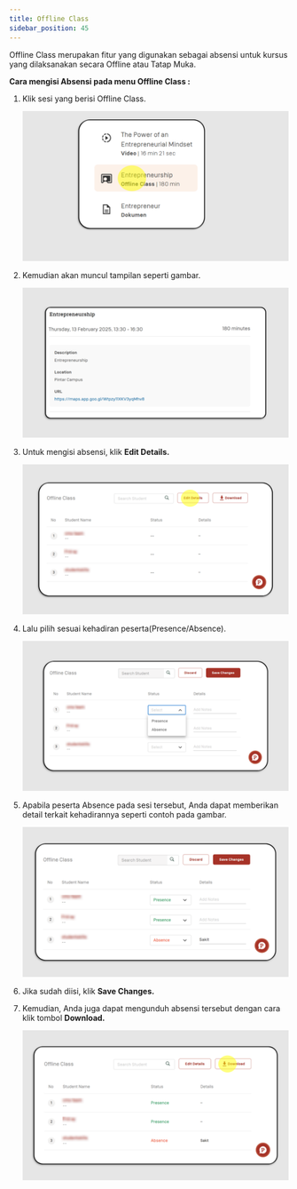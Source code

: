 ```yaml
---
title: Offline Class
sidebar_position: 45
---
```


Offline Class merupakan fitur yang digunakan sebagai absensi untuk kursus yang dilaksanakan secara Offline atau Tatap Muka.

**Cara mengisi Absensi pada menu Offline Class :**

1. Klik sesi yang berisi Offline Class.

   ![](/img/offline-skills_ins-indo-2.png)

2. Kemudian akan muncul tampilan seperti gambar.

   ![](/img/offline-skills_ins-indo-3.png)

3. Untuk mengisi absensi, klik **Edit Details.**

   ![](/img/offline-skills_ins-indo-4.png)

4. Lalu pilih sesuai kehadiran peserta(Presence/Absence).

   ![](/img/offline-skills_instruktur-5.png)

5. Apabila peserta Absence pada sesi tersebut, Anda dapat memberikan detail terkait kehadirannya seperti contoh pada gambar.

   ![](/img/offline-skills_instruktur-6.png)

6. Jika sudah diisi, klik **Save Changes.**
7. Kemudian, Anda juga dapat mengunduh absensi tersebut dengan cara klik tombol **Download.**

   ![](/img/offline-skills_instruktur-7.png)
